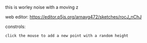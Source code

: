 this is worley noise with a moving z

web editor: https://editor.p5js.org/arnavg472/sketches/rocJ_nChJ

constrols:

    click the mouse to add a new point with a random height
    
